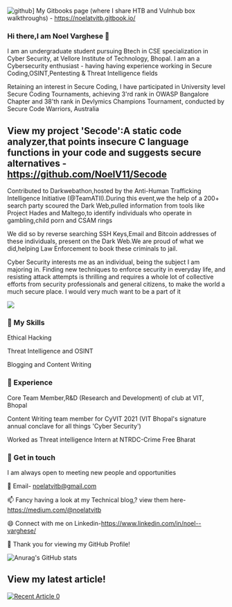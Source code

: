 ![github](https://img.shields.io/badge/GitHub-000000?style=for-the-badge&logo=GitHub&logoColor=white)]
My Gitbooks page (where I share HTB and Vulnhub box walkthroughs) - https://noelatvitb.gitbook.io/

### Hi there,I am Noel Varghese 👋


I am an undergraduate student pursuing Btech in CSE specialization in Cyber Security, at Vellore Institute of Technology, Bhopal. I am an a Cybersecurity enthusiast - having  having experience working in Secure Coding,OSINT,Pentesting & Threat Intelligence fields

Retaining an interest in Secure Coding, I have participated in University level Secure Coding Tournaments, achieving 3'rd rank in OWASP Bangalore Chapter and 38'th rank in Devlymics Champions Tournament, conducted by Secure Code Warriors, Australia

## View my project 'Secode':A static code analyzer,that points insecure C language functions in your code and suggests secure alternatives - https://github.com/NoelV11/Secode

Contributed to Darkwebathon,hosted by the Anti-Human Trafficking Intelligence Initiative (@TeamATII).During this event,we the help of a 200+ search party scoured the Dark Web,pulled information from tools like Project Hades and Maltego,to identify individuals who operate in gambling,child porn and CSAM rings

We did so by reverse searching SSH Keys,Email and Bitcoin addresses of these individuals, present on the Dark Web.We are proud of what we did,helping Law Enforcement to book these criminals to jail.

Cyber Security interests me as an individual, being the subject I am majoring in. Finding new techniques to enforce security in everyday life, and resisting attack attempts is thrilling and requires a whole lot of collective efforts from security professionals and general citizens, to make the world a much secure place. I would very much want to be a part of it


![](https://komarev.com/ghpvc/?username=NoelV11)

### 🔭 My Skills

Ethical Hacking

Threat Intelligence and OSINT

Blogging and Content Writing

### 🌱 Experience

Core Team Member,R&D (Research and Development) of  club at VIT, Bhopal

Content Writing team member for CyVIT 2021 (VIT Bhopal's signature annual conclave for all things 'Cyber Security')

Worked as Threat intelligence Intern at NTRDC-Crime Free Bharat

### 🤔 Get in touch

I am always open to meeting new people and opportunities

💬 Email- noelatvitb@gmail.com

📫 Fancy having a look at my Technical blog,? view them here-https://medium.com/@noelatvitb

😄 Connect with me on Linkedin-https://www.linkedin.com/in/noel--varghese/

👯 Thank you for viewing my GitHub Profile!

![Anurag's GitHub stats](https://github-readme-stats.vercel.app/api?username=NoelV11&count_private=true&theme=great-gatsby&show_icons=true)

## View my latest article!
<a target="_blank" href="https://github-readme-medium-recent-article.vercel.app/medium/@noelatvitb/0"><img src="https://github-readme-medium-recent-article.vercel.app/medium/@noelatvitb/0" alt="Recent Article 0"> 

